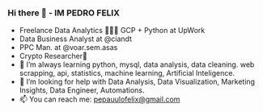 ### Hi there 👋 - IM PEDRO FELIX

- Freelance Data Analytics 🧑🏻‍💻 GCP + Python at UpWork</n></n>
- Data Business Analyst at @ciandt </n></n>
- PPC Man. at @voar.sem.asas </n></n>
- Crypto Researcher🦄 </n></n>
- 🌱 I’m always learning python, mysql, data analysis, data cleaning. web scrapping, api, statistics, machine learning, Artificial Inteligence.</n></n>
- 🤔 I’m looking for help with Data Analysis, Data Visualization, Marketing Insights, Data Engineer, Automations.</n></n>
- 📫 You can reach me: pepauulofelix@gmail.com </n></n>
</n>
